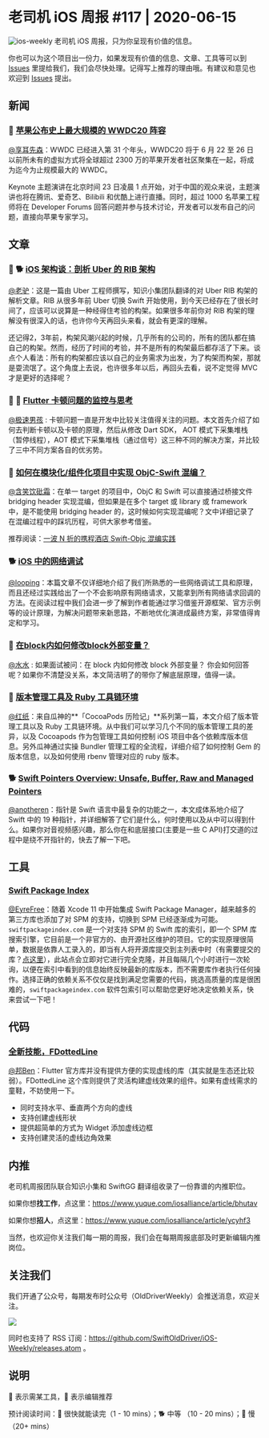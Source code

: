 # 老司机 iOS 周报 #117 | 2020-06-15

![ios-weekly](https://github.com/SwiftOldDriver/iOS-Weekly/blob/master/assets/ios-weekly.png?raw=true)
老司机 iOS 周报，只为你呈现有价值的信息。

你也可以为这个项目出一份力，如果发现有价值的信息、文章、工具等可以到 [Issues](https://github.com/SwiftOldDriver/iOS-Weekly/issues) 里提给我们，我们会尽快处理。记得写上推荐的理由哦。有建议和意见也欢迎到 [Issues](https://github.com/SwiftOldDriver/iOS-Weekly/issues) 提出。

## 新闻

### 🌟 [苹果公布史上最大规模的 WWDC20 阵容](https://www.apple.com/newsroom/2020/06/apple-reveals-lineup-for-its-biggest-ever-worldwide-developers-conference/)

[@享耳先森](https://github.com/iblacksun)：WWDC 已经进入第 31 个年头，WWDC20 将于 6 月 22 至 26 日以前所未有的虚拟方式将全球超过 2300 万的苹果开发者社区聚集在一起，将成为迄今为止规模最大的 WWDC。

Keynote 主题演讲在北京时间 23 日凌晨 1 点开始，对于中国的观众来说，主题演讲也将在腾讯、爱奇艺、Bilibili 和优酷上进行直播。同时，超过 1000 名苹果工程师将在 Developer Forums 回答问题并参与技术讨论，开发者可以发布自己的问题，直接向苹果专家学习。

## 文章

### 🌟 🐕 [iOS 架构谈：剖析 Uber 的 RIB 架构](https://mp.weixin.qq.com/s/8mkPa-5IdddJ10I_sAMK-A)

[@老驴](https://www.weibo.com/6090610445)：这是一篇由 Uber 工程师撰写，知识小集团队翻译的对 Uber RIB 构架的解析文章。RIB 从很多年前 Uber 切换 Swift 开始使用，到今天已经存在了很长时间了，应该可以说算是一种经得住考验的构架。如果很多年前你对 RIB 构架的理解没有很深入的话，也许你今天再回头来看，就会有更深的理解。

还记得2，3年前，构架风潮兴起的时候，几乎所有的公司的，所有的团队都在搞自己的构架。然而，经历了时间的考验，并不是所有的构架最后都存活了下来。谈点个人看法：所有的构架都应该以自己的业务需求为出发，为了构架而构架，那就是耍流氓了。这个角度上去说，也许很多年以后，再回头去看，说不定觉得 MVC 才是更好的选择呢？

### 🌟 🐎 [Flutter 卡顿问题的监控与思考](https://mp.weixin.qq.com/s/-BTEkHYeh_tHqJY2UNI_xw)

[@极速男孩](https://github.com/ztlyyznf001) : 卡顿问题一直是开发中比较关注值得关注的问题。本文首先介绍了如何去判断卡顿以及卡顿的原理，然后从修改 Dart SDK， AOT 模式下采集堆栈（暂停线程），AOT 模式下采集堆栈（通过信号）这三种不同的解决方案，并比较了三中不同方案各自的优劣势。

### 🐢 [如何在模块化/组件化项目中实现 ObjC-Swift 混编？](https://juejin.im/post/5edd8ec16fb9a0480067d37d)

[@含笑饮砒霜](https://weibo.com/chinafishnews/)：在单一 target 的项目中，ObjC 和 Swift 可以直接通过桥接文件 bridging header 实现混编，但如果是在多个 target 或 library  或 framework 中，是不能使用 bridging header 的，这时候如何实现混编呢？文中详细记录了在混编过程中的踩坑历程，可供大家参考借鉴。

推荐阅读：[一波 N 折的携程酒店 Swift-Objc 混编实践](https://mp.weixin.qq.com/s/N6ToEkN9c-2_rIvkv4o9hA)

### 🐕 [iOS 中的网络调试](https://juejin.im/post/5ee07f45f265da76ce5795aa)

[@looping](https://github.com/looping)：本篇文章不仅详细地介绍了我们所熟悉的一些网络调试工具和原理，而且还经过实践给出了一个不会影响原有网络请求，又能拿到所有网络请求回调的方法。在阅读过程中我们会进一步了解到作者能通过学习借鉴开源框架、官方示例等的设计原理，为解决问题带来新思路，不断地优化演进成最终方案，非常值得肯定和学习。

### 🐢 [在block内如何修改block外部变量？](https://mp.weixin.qq.com/s/VFzTBCiFcbPHqWAnsDtT4A)

[@水水](https://www.xuyanlan.com) : 如果面试被问：在 block 内如何修改 block 外部变量？ 你会如何回答呢？如果你不清楚没关系，本文简洁明了的带你了解底层原理，值得一读。

### 🐎 [版本管理工具及 Ruby 工具链环境](https://mp.weixin.qq.com/s/s2yJEb2P0_Kk-rIpYBi_9A)

[@红纸](https://github.com/nianran)：来自瓜神的**「CocoaPods 历险记」**系列第一篇，本文介绍了版本管理工具以及 Ruby 工具链环境。从中我们可以学习几个不同的版本管理工具的差异，以及 Cocoapods 作为包管理工具如何控制 iOS 项目中各个依赖库版本信息。另外瓜神通过实操 Bundler 管理工程的全流程，详细介绍了如何控制 Gem 的版本信息，以及如何使用 rbenv 管理对应的 ruby 版本。

### 🐕 [Swift Pointers Overview: Unsafe, Buffer, Raw and Managed Pointers](https://www.vadimbulavin.com/swift-pointers-overview-unsafe-buffer-raw-and-managed-pointers/)

[@anotheren](https://github.com/anotheren)：指针是 Swift 语言中最复杂的功能之一，本文成体系地介绍了 Swift 中的 19 种指针，并详细解答了它们是什么，何时使用以及从中可以得到什么。如果你对音视频感兴趣，那么你在和底层接口(主要是一些 C API)打交道的过程中是绕不开指针的，快去了解一下吧。

## 工具

### [Swift Package Index](https://swiftpackageindex.com/)

[@EyreFree](https://github.com/EyreFree)：随着 Xcode 11 中开始集成 Swift Package Manager，越来越多的第三方库也添加了对 SPM 的支持，切换到 SPM 已经逐渐成为可能。`swiftpackageindex.com` 是一个对支持 SPM 的 Swift 库的索引，即一个 SPM 库搜索引擎，它目前是一个非官方的、由开源社区维护的项目。它的实现原理很简单，数据是依靠人工录入的，即当有人将开源库提交到主列表中时（有需要提交的库？[点这里](https://swiftpackageindex.com/add-a-package)），此站点会立即对它进行完全克隆，并且每隔几个小时进行一次轮询，以便在索引中看到的信息始终反映最新的库版本，而不需要库作者执行任何操作。选择正确的依赖关系不仅仅是找到满足您需要的代码，挑选高质量的库是很困难的，`swiftpackageindex.com` 软件包索引可以帮助您更好地决定依赖关系，快来尝试一下吧！

## 代码

### [全新技能，FDottedLine](https://juejin.im/post/5ede002ef265da76e81a4226)

[@邦Ben](https://weibo.com/linwenbang)：Flutter 官方库并没有提供方便的实现虚线的库（其实就是生态还比较弱）。FDottedLine 这个库则提供了灵活构建虚线效果的组件。如果有虚线需求的童鞋，不妨使用一下。

- 同时支持水平、垂直两个方向的虚线
- 支持创建虚线形状
- 提供超简单的方式为 Widget 添加虚线边框
- 支持创建灵活的虚线边角效果

## 内推

老司机周报团队联合知识小集和 SwiftGG 翻译组收录了一份靠谱的内推职位。

如果你想**找工作**，点这里：<https://www.yuque.com/iosalliance/article/bhutav>

如果你想**招人**，点这里：<https://www.yuque.com/iosalliance/article/ycyhf3>

当然，也欢迎你关注我们每一期的周报，我们会在每期周报底部及时更新编辑内推岗位。

## 关注我们

我们开通了公众号，每期发布时公众号（OldDriverWeekly）会推送消息，欢迎关注。

![](https://github.com/SwiftOldDriver/iOS-Weekly/blob/master/assets/qrcode_for_wechat.jpg?raw=true)

同时也支持了 RSS 订阅：<https://github.com/SwiftOldDriver/iOS-Weekly/releases.atom> 。

## 说明

🚧 表示需某工具，🌟 表示编辑推荐

预计阅读时间：🐎 很快就能读完（1 - 10 mins）；🐕 中等 （10 - 20 mins）；🐢 慢（20+ mins）
